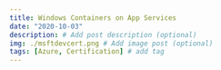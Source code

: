 ```yaml
---
title: Windows Containers on App Services
date: "2020-10-03"
description: # Add post description (optional)
img: ./msftdevcert.png # Add image post (optional)
tags: [Azure, Certification] # add tag
---
```

